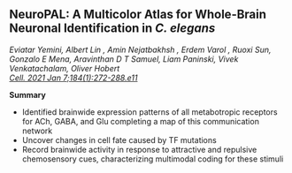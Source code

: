 ## NeuroPAL: A Multicolor Atlas for Whole-Brain Neuronal Identification in _C. elegans_

 _Eviatar Yemini, Albert Lin , Amin Nejatbakhsh , Erdem Varol , Ruoxi Sun, Gonzalo E Mena, Aravinthan D T Samuel, Liam Paninski, Vivek Venkatachalam, Oliver Hobert_<br>
*[Cell. 2021 Jan 7;184(1):272-288.e11](https://doi.org/10.1016/j.cell.2020.12.012)*<br>


**Summary**

- Identified brainwide expression patterns of all metabotropic receptors for ACh, GABA, and Glu completing a map of this communication network
- Uncover changes in cell fate caused by TF mutations
- Record brainwide activity in response to attractive and repulsive chemosensory cues, characterizing multimodal coding for these stimuli
